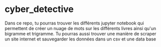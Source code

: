 # cyber_detective

Dans ce repo, tu pourras trouver les différents jupyter notebook qui permettent de créer un nuage de mots sur les différents livres ainsi qu'un bigramme et trigramme.
Tu pourras aussi trouver une manière de scraper un site internet et sauvegarder les données dans un csv et une data base
